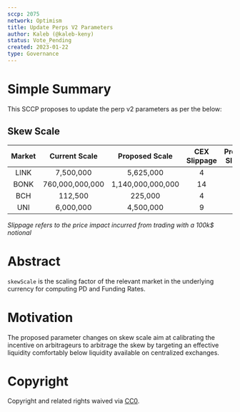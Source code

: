 ```yaml
---
sccp: 2075
network: Optimism
title: Update Perps V2 Parameters
author: Kaleb (@kaleb-keny)
status: Vote_Pending
created: 2023-01-22
type: Governance
---
```


# Simple Summary

This SCCP proposes to update the perp v2 parameters as per the below:

## Skew Scale

| **Market** | **Current Scale** | **Proposed Scale** | **CEX Slippage** | **Proposed Slippage** |
|:----------:|:-----------------:|:------------------:|:----------------:|:---------------------:|
|    LINK    |     7,500,000     |      5,625,000     |         4        |           5           |
|    BONK    |  760,000,000,000  |  1,140,000,000,000 |        14        |           39          |
|     BCH    |      112,500      |       225,000      |         4        |           10          |
|     UNI    |     6,000,000     |      4,500,000     |         9        |           17          |

*Slippage refers to the price impact incurred from trading with a 100k$ notional*


# Abstract

`skewScale` is the scaling factor of the relevant market in the underlying currency for computing PD and Funding Rates.

# Motivation

The proposed parameter changes on skew scale aim at calibrating the incentive on arbitrageurs to arbitrage the skew by targeting an effective liquidity comfortably below liquidity available on centralized exchanges.

# Copyright

Copyright and related rights waived via [CC0](https://creativecommons.org/publicdomain/zero/1.0/).


